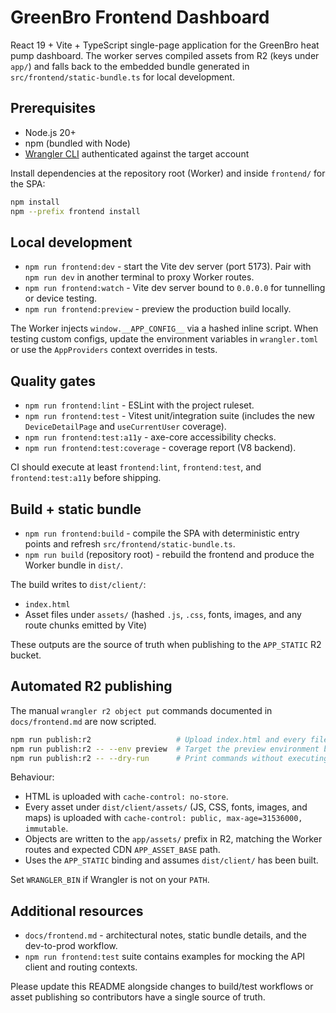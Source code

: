 # GreenBro Frontend Dashboard

React 19 + Vite + TypeScript single-page application for the GreenBro heat pump dashboard. The worker serves compiled assets from R2 (keys under `app/`) and falls back to the embedded bundle generated in `src/frontend/static-bundle.ts` for local development.

## Prerequisites

- Node.js 20+
- npm (bundled with Node)
- [Wrangler CLI](https://developers.cloudflare.com/workers/wrangler/install-and-update/) authenticated against the target account

Install dependencies at the repository root (Worker) and inside `frontend/` for the SPA:

```bash
npm install
npm --prefix frontend install
```

## Local development

- `npm run frontend:dev` - start the Vite dev server (port 5173). Pair with `npm run dev` in another terminal to proxy Worker routes.
- `npm run frontend:watch` - Vite dev server bound to `0.0.0.0` for tunnelling or device testing.
- `npm run frontend:preview` - preview the production build locally.

The Worker injects `window.__APP_CONFIG__` via a hashed inline script. When testing custom configs, update the environment variables in `wrangler.toml` or use the `AppProviders` context overrides in tests.

## Quality gates

- `npm run frontend:lint` - ESLint with the project ruleset.
- `npm run frontend:test` - Vitest unit/integration suite (includes the new `DeviceDetailPage` and `useCurrentUser` coverage).
- `npm run frontend:test:a11y` - axe-core accessibility checks.
- `npm run frontend:test:coverage` - coverage report (V8 backend).

CI should execute at least `frontend:lint`, `frontend:test`, and `frontend:test:a11y` before shipping.

## Build + static bundle

- `npm run frontend:build` - compile the SPA with deterministic entry points and refresh `src/frontend/static-bundle.ts`.
- `npm run build` (repository root) - rebuild the frontend and produce the Worker bundle in `dist/`.

The build writes to `dist/client/`:

- `index.html`
- Asset files under `assets/` (hashed `.js`, `.css`, fonts, images, and any route chunks emitted by Vite)

These outputs are the source of truth when publishing to the `APP_STATIC` R2 bucket.

## Automated R2 publishing

The manual `wrangler r2 object put` commands documented in `docs/frontend.md` are now scripted.

```bash
npm run publish:r2                   # Upload index.html and every file in dist/client/assets/
npm run publish:r2 -- --env preview  # Target the preview environment binding
npm run publish:r2 -- --dry-run      # Print commands without executing them
```

Behaviour:

- HTML is uploaded with `cache-control: no-store`.
- Every asset under `dist/client/assets/` (JS, CSS, fonts, images, and maps) is uploaded with `cache-control: public, max-age=31536000, immutable`.
- Objects are written to the `app/assets/` prefix in R2, matching the Worker routes and expected CDN `APP_ASSET_BASE` path.
- Uses the `APP_STATIC` binding and assumes `dist/client/` has been built.

Set `WRANGLER_BIN` if Wrangler is not on your `PATH`.

## Additional resources

- `docs/frontend.md` - architectural notes, static bundle details, and the dev-to-prod workflow.
- `npm run frontend:test` suite contains examples for mocking the API client and routing contexts.

Please update this README alongside changes to build/test workflows or asset publishing so contributors have a single source of truth.
